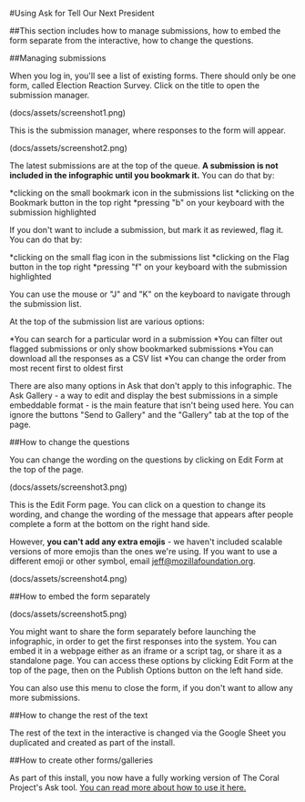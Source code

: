 #Using Ask for Tell Our Next President


##This section includes how to manage submissions, how to embed the form separate from the interactive, how to change the questions.


##Managing submissions


When you log in, you'll see a list of existing forms. There should only be one form, called Election Reaction Survey. Click on the title to open the submission manager.


(docs/assets/screenshot1.png)


This is the submission manager, where responses to the form will appear.


(docs/assets/screenshot2.png)


The latest submissions are at the top of the queue. **A submission is not included in the infographic until you bookmark it.** You can do that by:


*clicking on the small bookmark icon in the submissions list
*clicking on the Bookmark button in the top right
*pressing "b" on your keyboard with the submission highlighted


If you don't want to include a submission, but mark it as reviewed, flag it. You can do that by:


*clicking on the small flag icon in the submissions list
*clicking on the Flag button in the top right
*pressing "f" on your keyboard with the submission highlighted


You can use the mouse or "J" and "K" on the keyboard to navigate through the submission list.


At the top of the submission list are various options:


*You can search for a particular word in a submission
*You can filter out flagged submissions or only show bookmarked submissions
*You can download all the responses as a CSV list
*You can change the order from most recent first to oldest first


There are also many options in Ask that don't apply to this infographic. The Ask Gallery - a way to edit and display the best submissions in a simple embeddable format - is the main feature that isn't being used here. You can ignore the buttons "Send to Gallery" and the "Gallery" tab at the top of the page.


##How to change the questions


You can change the wording on the questions by clicking on Edit Form at the top of the page.


(docs/assets/screenshot3.png)


This is the Edit Form page. You can click on a question to change its wording, and change the wording of the message that appears after people complete a form at the bottom on the right hand side.


However, **you can't add any extra emojis** - we haven't included scalable versions of more emojis than the ones we're using. If you want to use a different emoji or other symbol, email jeff@mozillafoundation.org.


(docs/assets/screenshot4.png)


##How to embed the form separately


(docs/assets/screenshot5.png)


You might want to share the form separately before launching the infographic, in order to get the first responses into the system. You can embed it in a webpage either as an iframe or a script tag, or share it as a standalone page. You can access these options by clicking Edit Form at the top of the page, then on the Publish Options button on the left hand side.


You can also use this menu to close the form, if you don't want to allow any more submissions.


##How to change the rest of the text


The rest of the text in the interactive is changed via the Google Sheet you duplicated and created as part of the install.</p>


##How to create other forms/galleries


As part of this install, you now have a fully working version of The Coral Project's Ask tool. [You can read more about how to use it here.](https://docs.coralproject.net/products/ask/)
